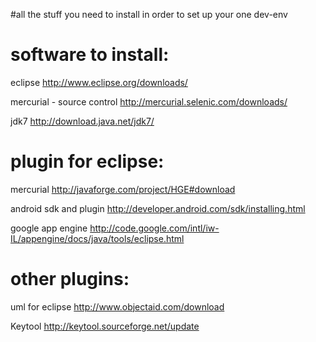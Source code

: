 #all the stuff you need to install in order to set up your one dev-env

# software to install: #
eclipse
http://www.eclipse.org/downloads/

mercurial - source control
http://mercurial.selenic.com/downloads/

jdk7
http://download.java.net/jdk7/

# plugin for eclipse: #

mercurial
http://javaforge.com/project/HGE#download

android sdk and plugin
http://developer.android.com/sdk/installing.html

google app engine
http://code.google.com/intl/iw-IL/appengine/docs/java/tools/eclipse.html



# other plugins: #

uml for eclipse
http://www.objectaid.com/download

Keytool
http://keytool.sourceforge.net/update